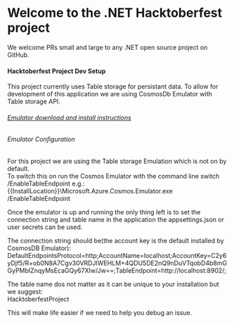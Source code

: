 # Welcome to the .NET Hacktoberfest project

We welcome PRs small and large to any .NET open source project on GitHub.




#### Hacktoberfest Project Dev Setup
This project currently uses Table storage for persistant data. 
To allow for development of this application we are using CosmosDb Emulator with Table storage API.

###### [Emulator download and install instructions](https://docs.microsoft.com/en-us/azure/cosmos-db/local-emulator?tabs=cli%2Cssl-netstd21)


###### Emulator Configuration
For this project we are using the Table storage Emulation which is not on by default.  
To switch this on run the Cosmos Emulator with the command line switch /EnableTableEndpoint e.g.:  
 {{InstallLocation}}\Microsoft.Azure.Cosmos.Emulator.exe /EnableTableEndpoint

Once the emulator is up and running the only thing left is to set the connection string and table name in the application the appsettings.json or user secrets can be used.

The connection string should be(the account key is the default installed by CosmosDB Emulator): 
DefaultEndpointsProtocol=http;AccountName=localhost;AccountKey=C2y6yDjf5/R+ob0N8A7Cgv30VRDJIWEHLM+4QDU5DE2nQ9nDuVTqobD4b8mGGyPMbIZnqyMsEcaGQy67XIw/Jw==;TableEndpoint=http://localhost:8902/;  

The table name dos not matter as it can be unique to your installation but we suggest:  
HacktoberfestProject

This will make life easier if we need to help you debug an issue.
